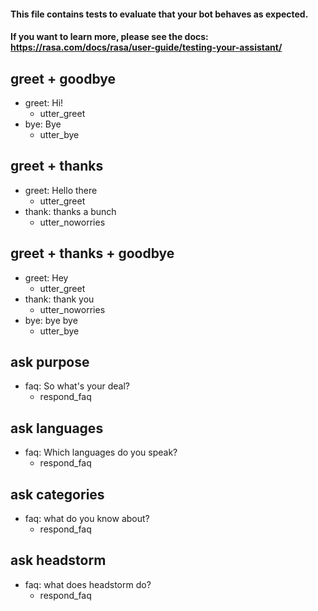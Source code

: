 #### This file contains tests to evaluate that your bot behaves as expected.
#### If you want to learn more, please see the docs: https://rasa.com/docs/rasa/user-guide/testing-your-assistant/

## greet + goodbye
* greet: Hi!
  - utter_greet
* bye: Bye
  - utter_bye

## greet + thanks
* greet: Hello there
  - utter_greet
* thank: thanks a bunch
  - utter_noworries

## greet + thanks + goodbye
* greet: Hey
  - utter_greet
* thank: thank you
  - utter_noworries
* bye: bye bye
  - utter_bye

## ask purpose
* faq: So what's your deal?
  - respond_faq

## ask languages
* faq: Which languages do you speak?
  - respond_faq

## ask categories
* faq: what do you know about?
  - respond_faq

## ask headstorm
* faq: what does headstorm do?
  - respond_faq
